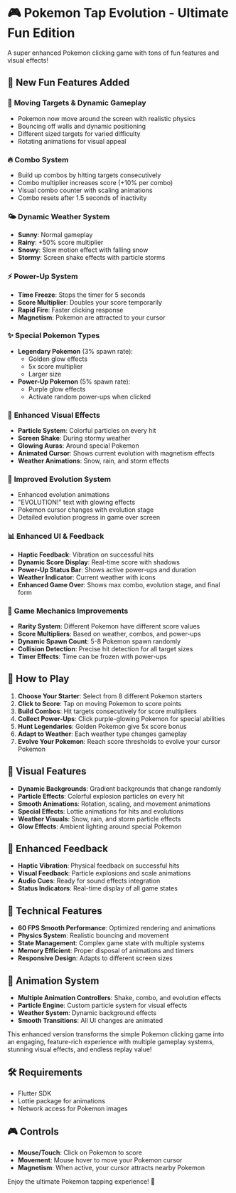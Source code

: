 # 🎮 Pokemon Tap Evolution - Ultimate Fun Edition

A super enhanced Pokemon clicking game with tons of fun features and visual effects!

## 🌟 New Fun Features Added

### 🎯 **Moving Targets & Dynamic Gameplay**
- Pokemon now move around the screen with realistic physics
- Bouncing off walls and dynamic positioning
- Different sized targets for varied difficulty
- Rotating animations for visual appeal

### 🔥 **Combo System**
- Build up combos by hitting targets consecutively
- Combo multiplier increases score (+10% per combo)
- Visual combo counter with scaling animations
- Combo resets after 1.5 seconds of inactivity

### 🌤️ **Dynamic Weather System**
- **Sunny**: Normal gameplay
- **Rainy**: +50% score multiplier
- **Snowy**: Slow motion effect with falling snow
- **Stormy**: Screen shake effects with particle storms

### ⚡ **Power-Up System**
- **Time Freeze**: Stops the timer for 5 seconds
- **Score Multiplier**: Doubles your score temporarily  
- **Rapid Fire**: Faster clicking response
- **Magnetism**: Pokemon are attracted to your cursor

### ✨ **Special Pokemon Types**
- **Legendary Pokemon** (3% spawn rate): 
  - Golden glow effects
  - 5x score multiplier
  - Larger size
- **Power-Up Pokemon** (5% spawn rate):
  - Purple glow effects
  - Activate random power-ups when clicked

### 🎨 **Enhanced Visual Effects**
- **Particle System**: Colorful particles on every hit
- **Screen Shake**: During stormy weather
- **Glowing Auras**: Around special Pokemon
- **Animated Cursor**: Shows current evolution with magnetism effects
- **Weather Animations**: Snow, rain, and storm effects

### 💫 **Improved Evolution System**
- Enhanced evolution animations
- "EVOLUTION!" text with glowing effects
- Pokemon cursor changes with evolution stage
- Detailed evolution progress in game over screen

### 📊 **Enhanced UI & Feedback**
- **Haptic Feedback**: Vibration on successful hits
- **Dynamic Score Display**: Real-time score with shadows
- **Power-Up Status Bar**: Shows active power-ups and duration
- **Weather Indicator**: Current weather with icons
- **Enhanced Game Over**: Shows max combo, evolution stage, and final form

### 🎪 **Game Mechanics Improvements**
- **Rarity System**: Different Pokemon have different score values
- **Score Multipliers**: Based on weather, combos, and power-ups
- **Dynamic Spawn Count**: 5-8 Pokemon spawn randomly
- **Collision Detection**: Precise hit detection for all target sizes
- **Timer Effects**: Time can be frozen with power-ups

## 🎯 How to Play

1. **Choose Your Starter**: Select from 8 different Pokemon starters
2. **Click to Score**: Tap on moving Pokemon to score points
3. **Build Combos**: Hit targets consecutively for score multipliers
4. **Collect Power-Ups**: Click purple-glowing Pokemon for special abilities
5. **Hunt Legendaries**: Golden Pokemon give 5x score bonus
6. **Adapt to Weather**: Each weather type changes gameplay
7. **Evolve Your Pokemon**: Reach score thresholds to evolve your cursor Pokemon

## 🌈 Visual Features

- **Dynamic Backgrounds**: Gradient backgrounds that change randomly
- **Particle Effects**: Colorful explosion particles on every hit
- **Smooth Animations**: Rotation, scaling, and movement animations
- **Special Effects**: Lottie animations for hits and evolutions
- **Weather Visuals**: Snow, rain, and storm particle effects
- **Glow Effects**: Ambient lighting around special Pokemon

## 🎵 Enhanced Feedback

- **Haptic Vibration**: Physical feedback on successful hits
- **Visual Feedback**: Particle explosions and scale animations
- **Audio Cues**: Ready for sound effects integration
- **Status Indicators**: Real-time display of all game states

## 🚀 Technical Features

- **60 FPS Smooth Performance**: Optimized rendering and animations
- **Physics System**: Realistic bouncing and movement
- **State Management**: Complex game state with multiple systems
- **Memory Efficient**: Proper disposal of animations and timers
- **Responsive Design**: Adapts to different screen sizes

## 🎨 Animation System

- **Multiple Animation Controllers**: Shake, combo, and evolution effects
- **Particle Engine**: Custom particle system for visual effects
- **Weather System**: Dynamic background effects
- **Smooth Transitions**: All UI changes are animated

This enhanced version transforms the simple Pokemon clicking game into an engaging, feature-rich experience with multiple gameplay systems, stunning visual effects, and endless replay value!

## 🛠️ Requirements

- Flutter SDK
- Lottie package for animations
- Network access for Pokemon images

## 🎮 Controls

- **Mouse/Touch**: Click on Pokemon to score
- **Movement**: Mouse hover to move your Pokemon cursor
- **Magnetism**: When active, your cursor attracts nearby Pokemon

Enjoy the ultimate Pokemon tapping experience! 🌟
